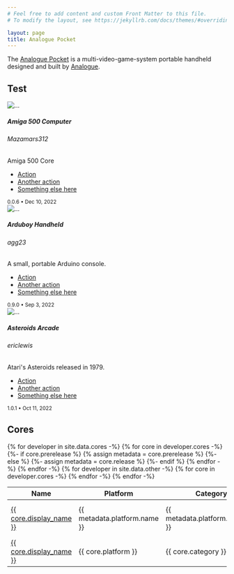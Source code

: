 ```yaml
---
# Feel free to add content and custom Front Matter to this file.
# To modify the layout, see https://jekyllrb.com/docs/themes/#overriding-theme-defaults

layout: page
title: Analogue Pocket
---
```


The [Analogue Pocket](https://www.analogue.co/pocket) is a multi-video-game-system portable handheld designed and built by [Analogue](https://www.analogue.co).

## Test

<div class="row row-cols-1 row-cols-md-3 g-4">
  <div class="col">
    <div class="card bg-light h-100">
      <img src="{{ "/assets/images/platforms/a500.png" | relative_url }}" class="card-img-top" alt="...">
      <div class="card-body">
        <h5 class="card-title">Amiga 500 <span class="badge bg-secondary">Computer</span></h5>
        <h6 class="card-subtitle mb-2 text-muted">Mazamars312</h6>
        <p class="card-text">Amiga 500 Core</p>
      </div>
      <div class="card-footer text-muted">
        <div class="d-flex justify-content-between align-items-center">
          <div class="btn-toolbar" role="toolbar">
            <div class="btn-group me-2">
              <a href="#" class="btn btn-sm btn-dark"><i class="bi-github" role="img" aria-label="GitHub"></i></a>
            </div>
            <div class="btn-group">
              <div class="dropdown">
                <a class="btn btn-sm btn-danger dropdown-toggle" href="#" role="button" id="dropdownMenuLink" data-bs-toggle="dropdown" aria-expanded="false"><i class="bi-heart-fill" role="img" aria-label="Sponsor"></i>
                </a>
                <ul class="dropdown-menu" aria-labelledby="dropdownMenuLink">
                  <li><a class="dropdown-item" href="#">Action</a></li>
                  <li><a class="dropdown-item" href="#">Another action</a></li>
                  <li><a class="dropdown-item" href="#">Something else here</a></li>
                </ul>
              </div>
            </div>
          </div>
          <small class="text-muted">0.0.6 • Dec 10, 2022</small>
        </div>
      </div>
    </div>
  </div>
  <div class="col">
    <div class="card bg-light h-100">
      <img src="{{ "/assets/images/platforms/arduboy.png" | relative_url }}" class="card-img-top" alt="...">
      <div class="card-body">
        <h5 class="card-title">Arduboy <span class="badge bg-secondary">Handheld</span></h5>
        <h6 class="card-subtitle mb-2 text-muted">agg23</h6>
        <p class="card-text">A small, portable Arduino console.</p>
      </div>
      <div class="card-footer">
        <div class="d-flex justify-content-between align-items-center">
          <div class="btn-toolbar" role="toolbar">
            <div class="btn-group me-2">
              <a href="#" class="btn btn-sm btn-dark"><i class="bi-github" role="img" aria-label="GitHub"></i></a>
            </div>
            <div class="btn-group">
              <div class="dropdown">
                <a class="btn btn-sm btn-danger dropdown-toggle" href="#" role="button" id="dropdownMenuLink" data-bs-toggle="dropdown" aria-expanded="false"><i class="bi-heart-fill" role="img" aria-label="Sponsor"></i>
                </a>
                <ul class="dropdown-menu" aria-labelledby="dropdownMenuLink">
                  <li><a class="dropdown-item" href="#">Action</a></li>
                  <li><a class="dropdown-item" href="#">Another action</a></li>
                  <li><a class="dropdown-item" href="#">Something else here</a></li>
                </ul>
              </div>
            </div>
          </div>
          <small class="text-muted">0.9.0 • Sep 3, 2022</small>
        </div>
      </div>
    </div>
  </div>
  <div class="col">
    <div class="card bg-light h-100">
      <img src="{{ "/assets/images/platforms/asteroids.png" | relative_url }}" class="card-img-top" alt="...">
      <div class="card-body">
        <h5 class="card-title">Asteroids <span class="badge bg-secondary">Arcade</span></h5>
        <h6 class="card-subtitle mb-2 text-muted">ericlewis</h6>
        <p class="card-text">Atari's Asteroids released in 1979.</p>
      </div>
      <div class="card-footer text-muted">
        <div class="d-flex justify-content-between align-items-center">
          <div class="btn-toolbar" role="toolbar">
            <div class="btn-group me-2">
              <a href="#" class="btn btn-sm btn-dark"><i class="bi-github" role="img" aria-label="GitHub"></i></a>
            </div>
            <div class="btn-group">
              <div class="dropdown">
                <a class="btn btn-sm btn-danger dropdown-toggle" href="#" role="button" id="dropdownMenuLink" data-bs-toggle="dropdown" aria-expanded="false"><i class="bi-heart-fill" role="img" aria-label="Sponsor"></i>
                </a>
                <ul class="dropdown-menu" aria-labelledby="dropdownMenuLink">
                  <li><a class="dropdown-item" href="#">Action</a></li>
                  <li><a class="dropdown-item" href="#">Another action</a></li>
                  <li><a class="dropdown-item" href="#">Something else here</a></li>
                </ul>
              </div>
            </div>
          </div>
          <small class="text-muted">1.0.1 • Oct 11, 2022</small>
        </div>
      </div>
    </div>
  </div>
</div>

## Cores

<div class="mb-5">
  <table class="datatable table table-striped" style="width:100%">
    <thead>
      <tr>
        <th>Name</th>
        <th>Platform</th>
        <th>Category</th>
        <th>Author</th>
        <th>Version</th>
        <th>Date</th>
        <th>API</th>
      </tr>
    </thead>
    <tbody>
      {% for developer in site.data.cores -%}
        {% for core in developer.cores -%}
          {%- if core.prerelease %}
            {% assign metadata = core.prerelease %}
          {%- else %}
            {%- assign metadata = core.release %}
          {%- endif %}
          <tr>
            <td><a href="https://github.com/{{ developer.username }}/{{ core.repository }}">{{ core.display_name }}</a></td>
            <td>{{ metadata.platform.name }}</td>
            <td>{{ metadata.platform.category }}</td>
            <td><a href="https://github.com/{{ developer.username }}">{{ developer.username }}</a></td>
            <td data-order="{{ metadata.tag_name | remove_first: "v" }}">
              <a href="https://github.com/{{ developer.username }}/{{ core.repository }}/releases/latest">{{ metadata.tag_name }}</a>
            </td>
            <td data-order="{{ metadata.release_date | date: "%s" }}">
              {{ metadata.release_date | date: "%b %-d, %Y" }}
            </td>
            <td class="check" data-order="1">&#10003;</td>
          </tr>
        {% endfor -%}
      {% endfor -%}
      {% for developer in site.data.other -%}
        {% for core in developer.cores -%}
          <tr>
            <td><a href="{{ core.repository_url }}">{{ core.display_name }}</a></td>
            <td>{{ core.platform }}</td>
            <td>{{ core.category }}</td>
            <td><a href="https://github.com/{{ developer.username }}">{{ developer.username }}</a></td>
            <td data-order="{{ core.version }}">
              <a href="{{ core.release_url }}">{{ core.version }}</a>
            </td>
            <td data-order="{{ core.release_date | date: "%s" }}">
              {{ core.release_date | date: "%b %-d, %Y" }}
            </td>
            <td data-order="0"></td>
          </tr>
        {% endfor -%}
      {% endfor -%}
    </tbody>
  </table>
</div>

<script type="text/javascript" src="{{ "/assets/js/script.js" | relative_url }}"></script>

